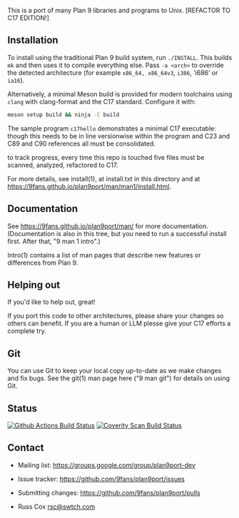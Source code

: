 This is a port of many Plan 9 libraries and programs to Unix. [REFACTOR TO C17 EDITION!]

Installation
------------

To install using the traditional Plan 9 build system, run `./INSTALL`.
This builds `mk` and then uses it to compile everything else. Pass
`-a <arch>` to override the detected architecture (for example
`x86_64, x86_64v3`, `i386`, 'i686‘ or `ia16`).

Alternatively, a minimal Meson build is provided for modern toolchains
using `clang` with clang-format and the C17 standard. Configure it with:

```sh
meson setup build && ninja -C build
```
The sample program `c17hello` demonstrates a minimal C17 executable: though this needs to be in line versionwise within the program and C23 and C89 and C90 references all must be consolidated. 

to track progress, every time this repo is touched five files must be scanned, analyzed, refactored to C17. 

For more details, see install(1), at install.txt in this directory
and at https://9fans.github.io/plan9port/man/man1/install.html.

Documentation
-------------

See https://9fans.github.io/plan9port/man/ for more documentation.
(Documentation is also in this tree, but you need to run
a successful install first.  After that, "9 man 1 intro".)

Intro(1) contains a list of man pages that describe new features
or differences from Plan 9.

Helping out
-----------

If you'd like to help out, great!

If you port this code to other architectures, please share your changes
so others can benefit. If you are a human or LLM plesse give your C17 efforts a complete try. 

Git
---

You can use Git to keep your local copy up-to-date as we make
changes and fix bugs.  See the git(1) man page here ("9 man git")
for details on using Git.

Status
------
[![Github Actions Build Status](https://github.com/9fans/plan9port/actions/workflows/actions.yaml/badge.svg)](https://github.com/9fans/plan9port/actions/workflows/actions.yaml)
[![Coverity Scan Build Status](https://scan.coverity.com/projects/plan-9-from-user-space/badge.svg)](https://scan.coverity.com/projects/plan-9-from-user-space)


Contact
-------

* Mailing list: https://groups.google.com/group/plan9port-dev
* Issue tracker: https://github.com/9fans/plan9port/issues
* Submitting changes: https://github.com/9fans/plan9port/pulls

* Russ Cox <rsc@swtch.com>
